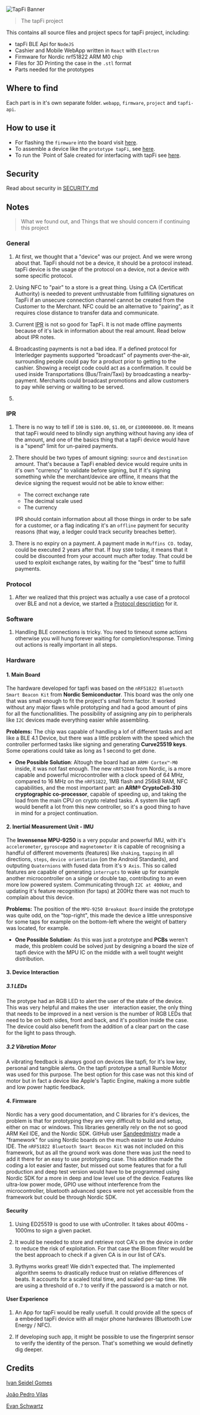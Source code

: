![TapFi Banner](media/banner.png)
> The tapFi project

This contains all source files and project specs for tapFi project, including:

- tapFi BLE Api for `NodeJS`
- Cashier and Mobile WebApp written in `React` with `Electron`
- Firmware for Nordic nrf51822 ARM M0 chip
- Files for 3D Printing the case in the `.stl` format
- Parts needed for the prototypes

## Where to find

Each part is in it's own separate folder. `webapp`, `firmware`, `project` and `tapfi-api`.

## How to use it

- For flashing the `firmware` into the board visit [here](https://github.com/joaopedrovbs/tapFi/tree/master/firmware). 
- To assemble a device like the `prototype tapFi`, see [here](https://github.com/joaopedrovbs/tapFi/tree/master/hardware).
- To run the `Point of Sale created for interfacing with tapFi see [here](https://github.com/joaopedrovbs/tapFi/tree/master/webapp).

## Security

Read about security in [SECURITY.md](SECURITY.md)

## Notes
> What we found out, and Things that we should concern if continuing this project

### General

1.  At first, we thought that a "device" was our project. And we were wrong about that. 
    TapFi should not be a device, it should be a protocol instead. tapFi device is the
    usage of the protocol on a device, not a device with some specific protocol.

2.  Using NFC to "pair" to a store is a great thing. Using a CA (Certificat Authority) is
    needed to prevent unthrustable from fullfilling signatures on TapFi if an unsecure
    connection channel cannot be created from the Customer to the Merchant. NFC could be
    an alternative to "pairing", as it requires close distance to transfer data and communicate.

3.  Current [IPR](https://github.com/interledgerjs/ilp-packet/tree/f5b36b762cb87636433bb2e81c22985ab068dad6)
    is not so good for TapFi. It is not made offline payments because of it's lack in information 
    about the real amount. Read below about IPR notes.

4.  Broadcasting payments is not a bad idea. If a defined protocol for Interledger payments 
    supported "broadcast" of payments over-the-air, surrounding people could pay for a product
    prior to getting to the cashier. Showing a receipt code could act as a confirmation.
    It could be used inside Transportations (Bus/Train/Taxi) by broadcasting a nearby-payment.
    Merchants could broadcast promotions and allow customers to pay while serving or waiting to be served.

5. 


### IPR

1.  There is no way to tell if `100` is `$100.00`, `$1.00`, or `£100000000.00`.
    It means that tapFi would need to blindly sign anything without having any idea of the
    amount, and one of the basics thing that a tapFi device would have is a "spend" limit for
    un-paired payments.

2.  There should be two types of amount signing: `source` and `destination` amount. That's because
    a TapFi enabled device would require units in it's own "currency" to validate before signing, but
    If it's signing something while the merchant/device are offline, it means that the device signing
    the request would not be able to know either:

     - The correct exchange rate
     - The decimal scale used
     - The currency

    IPR should contain information about all those things in order to be safe for a customer, or a 
    flag indicating it's an `offline` payment for security reasons (that way, a ledger could track 
    security breaches better).

3.  There is no expiry on a payment. A payment made in `Muffins CO.` today, could be executed 2
    years after that. If buy `$500` today, it means that it could be discounted from your account
    much after today. That could be used to exploit exchange rates, by waiting for the "best" 
    time to fulfill payments.


### Protocol

1.  After we realized that this project was actually a use case of a protocol over BLE and not a device,
    we started a [Protocol description](#?) for it.

### Software

1.  Handling BLE connections is tricky. You need to timeout some actions otherwise you will hung 
    forever waiting for completion/response. Timing out actions is really important in all steps.
    

### Hardware

#### 1.  Main Board

The hardware developed for tapfi was based on the `nRF51822 Bluetooth Smart Beacon Kit` from **Nordic Semiconductor**. This board was the only one that was small enough to fit the project's small form factor. It worked without any major flaws while prototyping and had a good amount of pins for all the functionallities. The possibility of assigning any pin to peripherals like `I2C` devices made everything easier while assembling.

**Problems:** The chip was capable of handling a lof of different tasks and act like a BLE 4.1 Device, but there was a little problem with the speed which the controller performed tasks like signing and generating **Curve25519 keys**. Some operations could take as long as 1 second to get done.
  - **One Possible Solution**: Altough the board had an `ARM® Cortex™-M0` inside, it was not fast enough. The new `nRF52840` from Nordic, is a more capable and powerful microcontroller with a clock speed of 64 MHz, compared to 16 MHz on the `nRF51822`, 1MB flash and 256kB RAM, NFC capabilities, and the most important part: an **ARM® CryptoCell-310 cryptographic co-processor**, capable of speeding up, and taking the load from the main CPU on crypto related tasks. A system like tapfi would benefit a lot from this new controller, so it's a good thing to have in mind for a project continuation.
  
#### 2.  Inertial Measurement Unit - IMU

The **Invensense MPU-9250** is a very popular and powerful IMU, with it's `accelerometer`, `gyroscope` and `magnetometer` it is capable of recognising a handful of different movements (features) like `shaking`, `tapping` in all directions, `steps`, `device orientation` (on the Android Standards), and outputing `Quaternions` with fused data from it's `9 Axis`. This so called features are capable of generating `interrupts` to wake up for example another microcontroller on a single or double tap, contributing to an even more low powered system. Communicating through `I2C at 400kHz`, and updating it's feature recognition (for taps) at 200Hz there was not much to complain about this device.

**Problems:** The position of the `MPU-9250 Breakout Board` inside the prototype was quite odd, on the "top-right", this made the device a little unresponsive for some taps for example on the bottom-left where the weight of battery was located, for example.
  - **One Possible Solution**: As this was just a prototype and **PCBs** weren't made, this problem could be solved just by designing a board the size of tapfi device with the MPU IC on the middle with a well tought weight distribution.  
  
#### 3.  Device Interaction

##### 3.1  LEDs

The protype had an RGB LED to alert the user of the state of the device. This was very helpful and makes the user   interaction easier, the only thing that needs to be improved in a next version is the number of RGB LEDs that need to be on both sides, front and back, and it's position inside the case. The device could also benefit from the addition of a clear part on the case for the light to pass through.

##### 3.2  Vibration Motor

A vibrating feedback is always good on devices like tapfi, for it's low key, personal and tangible alerts. On the tapfi prototype a small Rumble Motor was used for this purpose. The best option for this case was not this kind of motor but in fact a device like Apple's Taptic Engine, making a more subtle and low power haptic feedback.

#### 4.  Firmware

Nordic has a very good documentation, and C libraries for it's devices, the problem is that for prototyping they are very difficult to build and setup, either on mac or windows. This libraries generally rely on the not so good ARM Keil IDE, and the Nordic SDK. GitHub user [Sandeedmistry](https://github.com/sandeepmistry/arduino-nRF5) made a "framework" for using Nordic boards on the much easier to use Arduino IDE. The `nRF51822 Bluetooth Smart Beacon Kit` was not included on this framework, but as all the ground work was done there was just the need to add it there for an easy to use prototyping case. This addition made the coding a lot easier and faster, but missed out some features that for a full production and deep test version would have to be programmed using Nordic SDK for a more in deep and low level use of the device. Features like ultra-low power mode, GPIO use without interference from the microcontroller, bluetooth advanced specs were not yet accessible from the framework but could be through Nordic SDK.

#### Security

1.  Using ED25519 is good to use with uController. It takes about 400ms - 1000ms to sign a given packet.

2.  It would be needed to store and retrieve root CA's on the device in order to reduce the risk of 
    exploitation. For that case the Bloom filter would be the best approach to check if a given CA
    is in our list of CA's.

3.  Rythyms works great! We didn't expected that. The implemented algorithm seems to drastically reduce
    trust on relative differences of beats. It accounts for a scaled total time, and scaled per-tap time.
    We are using a threshold of `0.7` to verify if the password is a match or not.

#### User Experience

1.  An App for tapFi would be really usefull. It could provide all the specs of a embeded tapFi device 
    with all major phone hardwares (Bluetooth Low Energy / NFC). 

2.  If developing such app, it might be possible to use the fingerprint sensor to verify the identity of the
    person. That's something we would definetly dig deeper.

## Credits

[Ivan Seidel Gomes](https://github.com/ivanseidel)

[João Pedro Vilas](https://github.com/joaopedrovbs)

[Evan Schwartz](https://github.com/emschwartz)

